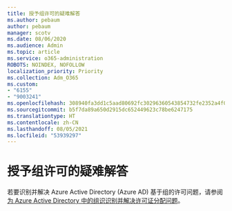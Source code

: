 ```yaml
---
title: 授予组许可的疑难解答
ms.author: pebaum
author: pebaum
manager: scotv
ms.date: 08/06/2020
ms.audience: Admin
ms.topic: article
ms.service: o365-administration
ROBOTS: NOINDEX, NOFOLLOW
localization_priority: Priority
ms.collection: Adm_O365
ms.custom:
- "6155"
- "9003241"
ms.openlocfilehash: 308940fa3dd1c5aad80692fc30296360543854732fe2352a4f0645e6df475d99
ms.sourcegitcommit: b5f7da89a650d2915dc652449623c78be6247175
ms.translationtype: HT
ms.contentlocale: zh-CN
ms.lasthandoff: 08/05/2021
ms.locfileid: "53939297"
---
```

# <a name="troubleshoot-group-licensing"></a>授予组许可的疑难解答

若要识别并解决 Azure Active Directory (Azure AD) 基于组的许可问题，请参阅[为 Azure Active Directory 中的组识识别并解决许可证分配问题](https://docs.microsoft.com/azure/active-directory/users-groups-roles/licensing-groups-resolve-problems)。